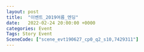 ```yaml
---
layout: post
title:  "이벤트_2019여름_엔딩"
date:   2022-02-24 20:00:00 +0000
categories: Event
Tags: Story Event
SceneCode: ["scene_evt190627_cp0_q2_s10,7429311"]
---
```

